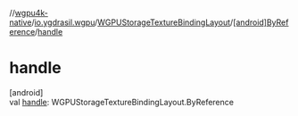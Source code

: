 //[wgpu4k-native](../../../../index.md)/[io.ygdrasil.wgpu](../../index.md)/[WGPUStorageTextureBindingLayout](../index.md)/[[android]ByReference](index.md)/[handle](handle.md)

# handle

[android]\
val [handle](handle.md): WGPUStorageTextureBindingLayout.ByReference
